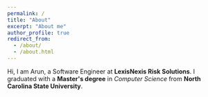 ```yaml
---
permalink: /
title: "About"
excerpt: "About me"
author_profile: true
redirect_from: 
  - /about/
  - /about.html
---
```


Hi, I am Arun, a Software Engineer at **LexisNexis Risk Solutions**. I graduated with a **Master's degree** in *Computer Science* from **North Carolina State University**.

<!-- Hi, I am Arun, a *Computer Science* graduate with a **Master's degree** from **North Carolina State University**. My academic pursuits and internships have given me exposure to the latest advancements in Data Science and Machine Learning. I have a passion for applying these technologies to solve business problems, and I am excited about the opportunities to make a positive impact. -->

<!-- - I like Software Development and Engineering.
- I like Machine Learning.
- I like Natural Language Processing. -->

<!-- I would love to combine all three of these to solve real-world problems and building applications. -->

<!-- My interests lies in the application of ML & NLP techniques. -->

<!-- During my master's at **North Carolina State University**, I worked as a **Research Assistant** researching on applying NLP techniques to find existing prejudices in Social Media. In another project, I lead the data collection procedures and improved the performance of an AI agent for solving algebra equations. During my internship at HPCC Systems - LexisNexis Risk Solutions, I gained hands-on experience in causal relations analysis and developed a toolkits. -->

<!-- My bachelor's degree from *PES University, Bangalore, India*, has given me a strong foundation in computer science and mathematics. During this study I was intrigued by the replication of human brain with the neural network and then later I choose machine learning became my area of interest. I have worked on various projects in the field of machine learning. -->

<!-- I would like to bring real-world change by leveraging data, ML, and NLP to build and develop software applications. -->

<!-- - You can find my <a href="https://arungaonkar.github.io/files/Resume_Arun_Gaonkar.pdf" target="_blank">Resume</a> here. -->
<!-- - PS: I respond faster to emails than other messages. -->

<!-- <hr/> -->

<!-- Relevant coursework
---

> **1. Natural Language Processing (CSC791)**  
> Learnt and applied concepts of lexicons, grammar (like CCG and CFG, Jurafsky's grammar), and entities. Explored different types of embeddings and parsing techniques. Processed computationally ill-suited and inefficient, high-dimensional, unstructured text data by implementing TF-IDF, LSTM, XLNet, RoBERTa, and SVM.  
As part of the course, I have implemented sarcasm detection, first by creating a dataset, then by using embedding and tokenization for pre-processing. Later used Bi-LSTM and RoBERTa for classification.([CODE](https://github.com/ArunGaonkar/Sarcasm-Detection))

> **2. Software Engineering (CSC510)**  
> Understood the basic software development life cycle and the different phases of software development. I have learned the different software design patterns and architecture principles. I have also used different software testing methods and tools. As a part of the course, developed a chatbot using REST API, nodeJs, and MongoDB to help developers by being the peesonalized code assistant.

> **3. Neural Networks (CSC591)**  
> Learnt the linear algebra and math principles behind neural architectures. Implemented different neural networks such as CNN, RNN, LSTM, and GAN. As part of the course, developed brain tumor detection in MRI images using CNN. ([CODE](https://github.com/ArunGaonkar/Brain-Tumor-Detection))

> **4. Automated Learning and Data Analysis (CSC522)**  
> Implemented some basic ML algorithms such as Linear and Logistic regression, RFC, and SVM. Understood the importance of data analysis and data visualization. As part of the course, completed a project on wildfire-cause prediction. ([CODE](https://github.com/ArunGaonkar/Wildfire-cause-prediction)) -->

<!-- <hr/> -->
<!-- Organizations
---
<p float="left">

  <img align="center" src="https://risk.lexisnexis.com/-/media/images/lnrs/logos/logo_lexis.png" width="100"/>
  <img align="center" src="https://hpccsystems.com/wp-content/uploads/2022/10/HPCC_Logo_0.png" width="100"/>
  <img align="center" src="https://brand.ncsu.edu/assets/logos/ncstate-brick-2x2-red-min.png" width="100"/> 
  #<img align="center" src="https://static3.mysiteserver.net/Images/PortCityJava/site/template/images/logo-lg.png" width="100"/> &nbsp;&nbsp;&nbsp;&nbsp;&nbsp;
  <img align="center" src="https://ieee-ras-pesu.github.io/website/assets/img/pesu-logo.png" width="100"/>
</p> -->

<!-- last updated: 2024-Apr-16 -->
